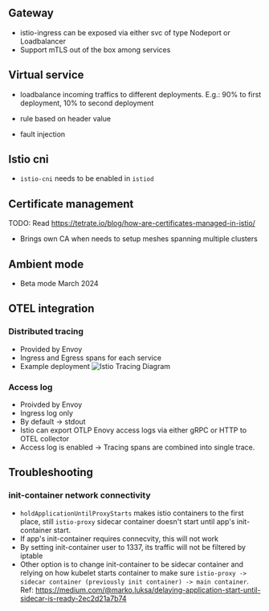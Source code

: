 ## Gateway
* istio-ingress can be exposed via either svc of type Nodeport or 
Loadbalancer
* Support mTLS out of the box among services

## Virtual service
* loadbalance incoming traffics to different deployments. E.g.: 90% to first deployment, 10% to second deployment 
* rule based on header value 

* fault injection

## Istio cni
* `istio-cni` needs to be enabled in `istiod`

## Certificate management
TODO: Read https://tetrate.io/blog/how-are-certificates-managed-in-istio/

* Brings own CA when needs to setup meshes spanning multiple clusters
## Ambient mode
* Beta mode March 2024

## OTEL integration

### Distributed tracing
* Provided by Envoy
* Ingress and Egress spans for each service
* Example deployment ![Istio Tracing Diagram](istio-tracing.drawio.png)

### Access log
* Proivded by Envoy
* Ingress log only
* By default -> stdout
* Istio can export OTLP Enovy access logs via either gRPC or HTTP to OTEL collector
* Access log is enabled -> Tracing spans are combined into single trace.

## Troubleshooting

### init-container network connectivity
* `holdApplicationUntilProxyStarts` makes istio containers to the first place, still `istio-proxy` sidecar container doesn't start until app's init-container start.
* If app's init-container requires connecvity, this will not work 
* By setting init-container user to 1337, its traffic will not be filtered by iptable
* Other option is to change init-container to be sidecar container and relying on how kubelet starts container to make sure `istio-proxy -> sidecar container (previously init container) -> main container`. Ref: https://medium.com/@marko.luksa/delaying-application-start-until-sidecar-is-ready-2ec2d21a7b74
  
   
